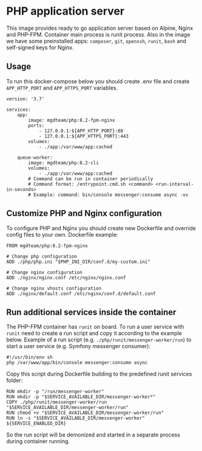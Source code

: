 PHP application server
======================

This image provides ready to go application server based on Alpine, Nginx and PHP-FPM. 
Container main process is runit process. Also in the image we have some preinstalled apps:
`composer`, `git`, `openssh`, `runit`, `bash` and self-signed keys for Nginx.

Usage
--------------
    
To run this docker-compose below you should create .env file and
create `APP_HTTP_PORT` and `APP_HTTPS_PORT` variables.
    
    version: '3.7'
    
    services:
        app:
            image: mgdteam/php:8.2-fpm-nginx
            ports:
                - 127.0.0.1:${APP_HTTP_PORT}:80
                - 127.0.0.1:${APP_HTTPS_PORT}:443
            volumes:
                - ./app:/var/www/app:cached
            
        queue-worker:
            image: mgdteam/php:8.2-cli
            volumes:
                - ./app:/var/www/app:cached
            # Command can be run in container periodically
            # Command format: /entrypoint.cmd.sh <command> <run-interval-in-seconds>
            # Example: command: bin/console messenger:consume async -vv
            

Customize PHP and Nginx configuration
-------------------------------------

To configure PHP and Nginx you should create new Dockerfile and override config files to your own. 
Dockerfile example:

    FROM mgdteam/php:8.2-fpm-nginx
    
    # Change php configuration
    ADD ./php/php.ini "$PHP_INI_DIR/conf.d/my-custom.ini"
    
    # Change nginx configuration
    ADD ./nginx/nginx.conf /etc/nginx/nginx.conf
    
    # Change nginx vhosts configuration
    ADD ./nginx/default.conf /etc/nginx/conf.d/default.conf


Run additional services inside the container
--------------------------------------------

The PHP-FPM container has `runit` on board. To run a user service with `runit` need to create a run script and copy it according 
to the example below.
Example of a run script (e.g. `./php/runit/messenger-worker/run`) to start a user service (e.g. Symfony messenger consumer):

    #!/usr/bin/env sh
    php /var/www/app/bin/console messenger:consume async


Copy this script during Dockerfile building to the predefined runit services folder:

    RUN mkdir -p "/run/messenger-worker"
    RUN mkdir -p "$SERVICE_AVAILABLE_DIR/messenger-worker*"
    COPY ./php/runit/messenger-worker/run "$SERVICE_AVAILABLE_DIR/messenger-worker/run"
    RUN chmod +x "$SERVICE_AVAILABLE_DIR/messenger-worker/run"
    RUN ln -s "$SERVICE_AVAILABLE_DIR/messenger-worker" ${SERVICE_ENABLED_DIR}


So the run script will be demonized and started in a separate process during container running.  